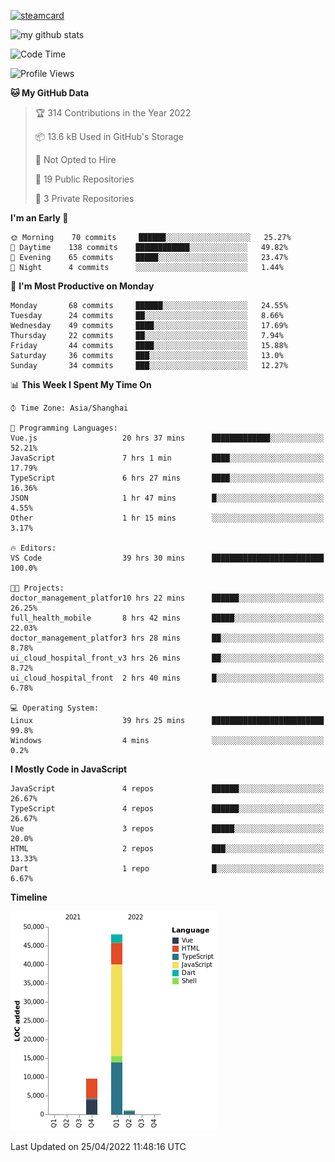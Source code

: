 [![steamcard](https://steam-card-yuyinws.vercel.app/card/76561198340841543)](https://github.com/yuyinws/steam-card)

![my github stats](https://github-readme-stats.vercel.app/api?username=yuyinws&show_icons=true&theme=nord)

<!--START_SECTION:waka-->
![Code Time](http://img.shields.io/badge/Code%20Time-349%20hrs%208%20mins-blue)

![Profile Views](http://img.shields.io/badge/Profile%20Views-2-blue)

**🐱 My GitHub Data** 

> 🏆 314 Contributions in the Year 2022
 > 
> 📦 13.6 kB Used in GitHub's Storage 
 > 
> 🚫 Not Opted to Hire
 > 
> 📜 19 Public Repositories 
 > 
> 🔑 3 Private Repositories  
 > 
**I'm an Early 🐤** 

```text
🌞 Morning    70 commits     ██████░░░░░░░░░░░░░░░░░░░   25.27% 
🌆 Daytime    138 commits    ████████████░░░░░░░░░░░░░   49.82% 
🌃 Evening    65 commits     █████░░░░░░░░░░░░░░░░░░░░   23.47% 
🌙 Night      4 commits      ░░░░░░░░░░░░░░░░░░░░░░░░░   1.44%

```
📅 **I'm Most Productive on Monday** 

```text
Monday       68 commits     ██████░░░░░░░░░░░░░░░░░░░   24.55% 
Tuesday      24 commits     ██░░░░░░░░░░░░░░░░░░░░░░░   8.66% 
Wednesday    49 commits     ████░░░░░░░░░░░░░░░░░░░░░   17.69% 
Thursday     22 commits     ██░░░░░░░░░░░░░░░░░░░░░░░   7.94% 
Friday       44 commits     ████░░░░░░░░░░░░░░░░░░░░░   15.88% 
Saturday     36 commits     ███░░░░░░░░░░░░░░░░░░░░░░   13.0% 
Sunday       34 commits     ███░░░░░░░░░░░░░░░░░░░░░░   12.27%

```


📊 **This Week I Spent My Time On** 

```text
⌚︎ Time Zone: Asia/Shanghai

💬 Programming Languages: 
Vue.js                   20 hrs 37 mins      █████████████░░░░░░░░░░░░   52.21% 
JavaScript               7 hrs 1 min         ████░░░░░░░░░░░░░░░░░░░░░   17.79% 
TypeScript               6 hrs 27 mins       ████░░░░░░░░░░░░░░░░░░░░░   16.36% 
JSON                     1 hr 47 mins        █░░░░░░░░░░░░░░░░░░░░░░░░   4.55% 
Other                    1 hr 15 mins        ░░░░░░░░░░░░░░░░░░░░░░░░░   3.17%

🔥 Editors: 
VS Code                  39 hrs 30 mins      █████████████████████████   100.0%

🐱‍💻 Projects: 
doctor_management_platfor10 hrs 22 mins      ██████░░░░░░░░░░░░░░░░░░░   26.25% 
full_health_mobile       8 hrs 42 mins       █████░░░░░░░░░░░░░░░░░░░░   22.03% 
doctor_management_platfor3 hrs 28 mins       ██░░░░░░░░░░░░░░░░░░░░░░░   8.78% 
ui_cloud_hospital_front_v3 hrs 26 mins       ██░░░░░░░░░░░░░░░░░░░░░░░   8.72% 
ui_cloud_hospital_front  2 hrs 40 mins       █░░░░░░░░░░░░░░░░░░░░░░░░   6.78%

💻 Operating System: 
Linux                    39 hrs 25 mins      █████████████████████████   99.8% 
Windows                  4 mins              ░░░░░░░░░░░░░░░░░░░░░░░░░   0.2%

```

**I Mostly Code in JavaScript** 

```text
JavaScript               4 repos             ██████░░░░░░░░░░░░░░░░░░░   26.67% 
TypeScript               4 repos             ██████░░░░░░░░░░░░░░░░░░░   26.67% 
Vue                      3 repos             █████░░░░░░░░░░░░░░░░░░░░   20.0% 
HTML                     2 repos             ███░░░░░░░░░░░░░░░░░░░░░░   13.33% 
Dart                     1 repo              █░░░░░░░░░░░░░░░░░░░░░░░░   6.67%

```


**Timeline**

![Chart not found](https://raw.githubusercontent.com/yuyinws/yuyinws/main/charts/bar_graph.png) 


 Last Updated on 25/04/2022 11:48:16 UTC
<!--END_SECTION:waka-->
